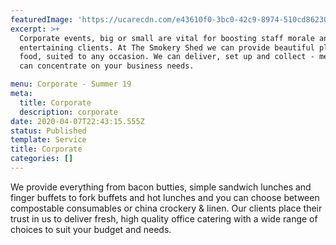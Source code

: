 ```yaml
---
featuredImage: 'https://ucarecdn.com/e43610f0-3bc0-42c9-8974-510cd8623002/'
excerpt: >+
  Corporate events, big or small are vital for boosting staff morale and
  entertaining clients. At The Smokery Shed we can provide beautiful platters of
  food, suited to any occasion. We can deliver, set up and collect - meaning you
  can concentrate on your business needs. 

menu: Corporate - Summer 19
meta:
  title: Corporate
  description: corporate
date: 2020-04-07T22:43:15.555Z
status: Published
template: Service
title: Corporate
categories: []
---
```

We provide everything from bacon butties, simple sandwich lunches and finger buffets to fork buffets and hot lunches and you can choose between compostable consumables or china crockery & linen. Our clients place their trust in us to deliver fresh, high quality office catering with a wide range of choices to suit your budget and needs.